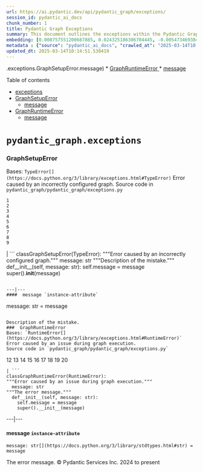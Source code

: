 ```yaml
---
url: https://ai.pydantic.dev/api/pydantic_graph/exceptions/
session_id: pydantic_ai_docs
chunk_number: 1
title: Pydantic Graph Exceptions
summary: This document outlines the exceptions within the Pydantic Graph API, specifically detailing `GraphSetupError` and `GraphRuntimeError`, including links to their messages.
embedding: [0.008757551200687885, 0.024325186386704445, -0.0054734693840146065, -0.03415928781032562, 0.04669081047177315, 0.009477267041802406, -0.022559160366654396, -0.015422482043504715, -0.024385666474699974, -0.0295385904610157, 0.009955061599612236, -0.042481377720832825, 0.02231724001467228, -0.03945736214518547, 0.023744575679302216, 0.01593051664531231, -0.014333836734294891, 0.020587502047419548, -0.001397851505316794, 0.04809395223855972, 0.04291683807969093, -0.002652062103152275, 0.006634691264480352, 0.04252976179122925, 0.014696718193590641, 0.03379640355706215, 0.043086182326078415, 0.038755789399147034, 0.0025522697251290083, 0.02639361284673214, -0.010535672307014465, -0.019535144791007042, -0.04030408710241318, -0.034328632056713104, 0.030482083559036255, -0.01528942584991455, -0.0013456871965900064, -0.018216673284769058, 0.021240688860416412, 0.006296001840382814, 0.044561903923749924, -0.014938639476895332, -0.005485565401613712, 0.02335750125348568, -0.04611019790172577, -0.004799113608896732, 0.012313793413341045, 0.032102957367897034, 0.020914096385240555, -0.0038193324580788612, -0.05883525684475899, 0.01387418620288372, -0.0029438796918839216, -0.02277689054608345, -0.05177115648984909, -0.018627939745783806, -0.051964692771434784, 0.04773107171058655, 0.015906324610114098, -0.017454620450735092, 0.061931852251291275, 0.0027987270150333643, -0.026732303202152252, 0.012531522661447525, -0.008037835359573364, 0.029393436387181282, -0.0210108645260334, 0.007342311087995768, -0.029320860281586647, 0.039989590644836426, 0.03273195028305054, 0.01928112655878067, -0.028522521257400513, -0.04913421347737312, 0.021664051339030266, -0.03176426514983177, -0.007499560248106718, 0.091930091381073, 0.022014837712049484, -0.05960940569639206, 0.03609465807676315, -0.016414359211921692, -0.013160518370568752, 0.023030906915664673, 0.004037061706185341, -0.027772564440965652, -0.04877133294939995, -0.004454375710338354, -0.01714012399315834, -0.05825464800000191, -0.009555891156196594, -0.0292240921407938, -0.00017548743926454335, 0.026224268600344658, 0.07755997031927109, -0.02728872187435627, 0.030046625062823296, 0.006035936065018177, 0.011037658900022507, -0.02982889488339424, 0.026200076565146446, -0.04465867206454277, -0.037449415773153305, 0.014648334123194218, 0.003640915500000119, -0.02196645364165306, -0.022825274616479874, 0.01467252615839243, -0.005140827503055334, -0.025837194174528122, -0.0619802363216877, -0.009235345758497715, 0.0017509054159745574, 0.021470515057444572, -0.0420217290520668, -0.022280951961874962, -0.0424329936504364, -0.004457399714738131, 0.03024016134440899, 0.017998944967985153, -0.005352508742362261, -0.01387418620288372, 0.03754618391394615, 0.0014742078492417932, 0.01676514558494091, 0.035514045506715775, 0.010856217704713345, -0.01076549757272005, -0.041150812059640884, -0.012991173192858696, 0.007493512239307165, -0.004901930224150419, 0.0038223564624786377, -0.02716776169836521, 0.011606174521148205, 0.02830479107797146, -0.058351416140794754, 0.017503006383776665, -0.021397938951849937, -0.029490206390619278, -0.019160166382789612, 0.00032602675491943955, -0.019547240808606148, 0.034062519669532776, 0.030603043735027313, 0.07818896323442459, -0.007251590956002474, 0.00935025792568922, -0.009186960756778717, 0.04538443312048912, 0.015652308240532875, 0.0432555265724659, -0.0157006923109293, -0.032441645860672, -0.007608424872159958, -0.03055465966463089, 0.03457055240869522, 0.043957099318504333, 0.006791940424591303, -0.03887675330042839, -0.009162768721580505, 0.026175884529948235, 0.002590069780126214, 0.047706879675388336, -0.0194504726678133, -0.000691743684001267, -0.0490858294069767, -0.05007770657539368, -0.007160870358347893, -0.06391560286283493, 0.004055205732584, -0.044852208346128464, -0.045142512768507004, 0.0336996354162693, 0.027941908687353134, -0.004536024294793606, -0.05883525684475899, -0.012277505360543728, 0.006737507879734039, -0.03190941736102104, -0.02148261107504368, -0.0011544182198122144, -0.009320017881691456, 0.0019383943872526288, -0.034909240901470184, -0.032562606036663055, 0.04850522056221962, -0.0026702063623815775, 0.02211160585284233, 0.007922922261059284, -0.0257888101041317, -0.006447202526032925, 0.0177812147885561, 0.016934489831328392, 0.008582158014178276, -0.03457055240869522, 0.02396230399608612, -0.00134266319219023, 0.013946762308478355, 0.04794880002737045, -0.01997060328722, 1.817953489080537e-05, 0.03638496249914169, 0.014684622175991535, 0.003235697280615568, -0.06986686587333679, -0.03251422196626663, -0.040715355426073074, -0.030820772051811218, -0.018857764080166817, -0.008721262216567993, -0.06720573455095291, -0.0188214760273695, 0.018228769302368164, 0.03592531383037567, 0.01430964469909668, -0.05515805631875992, 0.004678152967244387, -0.037304263561964035, -0.004938218276947737, -0.0434732548892498, 0.0515776202082634, -0.013390343636274338, -0.004024965688586235, 0.050513166934251785, -0.019813353195786476, 0.046521466225385666, -0.02844994328916073, 0.008080171421170235, 0.06502844393253326, -0.015531347133219242, -0.015325713902711868, -0.013184710405766964, -0.03205456957221031, 0.01772073470056057, -0.02994985692203045, -0.02731291390955448, 0.0021062272135168314, 0.01578536443412304, 0.014043531380593777, 0.028401559218764305, -0.018434403464198112, -0.0175755824893713, 0.03609465807676315, 0.011799710802733898, 0.016874009743332863, 0.028280599042773247, -0.02907893992960453, -0.019898027181625366, 0.03979605436325073, 0.05351299047470093, 0.013801610097289085, 0.020442349836230278, -0.02627265267074108, -0.027772564440965652, -0.016136150807142258, -0.008582158014178276, -0.02373247966170311, -0.027337105944752693, 0.0049563623033463955, 0.026901647448539734, 0.000568893039599061, -0.03853806108236313, 0.00478399358689785, -0.033288370817899704, -0.01467252615839243, 0.020998768508434296, -0.0017977776005864143, -0.04734399542212486, -0.039529938250780106, 0.027796756476163864, 0.021603571251034737, 0.02607911452651024, -0.021893877536058426, -0.033578675240278244, -0.0012443826999515295, -0.025546887889504433, 0.07794704288244247, 0.01052357628941536, -0.019402088597416878, 0.010160693898797035, 0.06667350977659225, 0.02994985692203045, 0.03916705772280693, -0.014950735494494438, 0.030336929485201836, 0.003462498541921377, 0.010656633414328098, 0.006175041198730469, -0.0023269804660230875, 0.027699988335371017, -0.005301100201904774, 0.01841020956635475, 0.03115946240723133, 0.020793134346604347, -0.04274749383330345, 0.04407805949449539, 0.016523225232958794, 0.023599421605467796, -0.01928112655878067, 0.02624846063554287, -0.06086739897727966, -0.05133569985628128, -0.019402088597416878, -0.025861386209726334, 0.032828718423843384, 0.012882309034466743, -0.001815921743400395, 0.033457715064287186, -0.010082069784402847, -0.016813529655337334, -0.02566784992814064, -0.0015740004600957036, 0.013003269210457802, -0.036264002323150635, -0.009253489784896374, 0.06299630552530289, -0.028353175148367882, -0.003377825953066349, -0.028280599042773247, -0.043981291353702545, -0.0715603157877922, 0.04777945578098297, 0.009809908457100391, -0.05133569985628128, 0.004502760246396065, 0.011999296024441719, 0.010299799032509327, 0.015120080672204494, 0.008473292924463749, -0.021893877536058426, -0.03430444002151489, -0.031643304973840714, 0.06275438517332077, 0.033893171697854996, 0.0188214760273695, 0.033433523029088974, 0.08665620535612106, 0.015603923238813877, -0.005113611463457346, -0.003680227790027857, 0.0053131962195038795, -0.016136150807142258, -0.02789352461695671, -0.04625535011291504, -0.03602208197116852, -0.00913252867758274, 0.0268290713429451, 0.022704312577843666, 0.04209430515766144, -0.03694138303399086, 0.0065500191412866116, -0.005171067547053099, 0.02593396231532097, -0.011364252306520939, 0.0008905727881938219, 0.02593396231532097, 0.03183684125542641, 0.00939259398728609, 0.035538237541913986, -0.03563500568270683, -0.007118533831089735, -0.018724707886576653, -0.021579379215836525, -0.0002886045549530536, 0.011606174521148205, 0.01039051916450262, 0.00900552049279213, 0.014938639476895332, 0.0170554518699646, -0.003405042225494981, -0.004203382413834333, 0.0041005657985806465, -0.034497976303100586, 0.004000773187726736, -0.030312737450003624, 0.006217377260327339, 0.033723827451467514, 0.013535496778786182, 0.029151516035199165, 0.012337986379861832, 0.007451175712049007, -0.03735264763236046, -0.007191110402345657, 0.02607911452651024, -0.0007144238334149122, 0.002816871041432023, 0.021518899127840996, -0.007826154120266438, 0.027337105944752693, 0.008945039473474026, 0.011612222529947758, -0.012712963856756687, -0.004578360356390476, -0.004992650821805, 0.020647982135415077, 0.00593916792422533, 0.0189303420484066, 0.07291507720947266, -0.008400716818869114, 0.01873680390417576, -0.0066467877477407455, 0.003646963508799672, 0.041150812059640884, -0.004469495732337236, 0.007039909716695547, 0.05264207348227501, 0.03737683966755867, -0.0018204577500000596, 0.012991173192858696, -0.0022649881429970264, 0.011956959962844849, -0.013160518370568752, -0.04463448002934456, -0.02419213019311428, -0.08438214659690857, 0.007947114296257496, -0.009622419252991676, 0.018168289214372635, 0.003405042225494981, -0.0045995283871889114, -0.04964224994182587, -0.04761011153459549, -0.004780969582498074, -0.03258679807186127, 0.03839290887117386, 0.03072400391101837, -0.10257463157176971, 0.014853967353701591, -0.06391560286283493, 0.024228418245911598, 0.0022906921803951263, 0.01925693452358246, -0.011104186996817589, 0.06415753066539764, -0.0334819070994854, 0.015011216513812542, -0.03258679807186127, 0.00924744177609682, 0.018095713108778, -0.013112134300172329, -0.0038072364404797554, 0.03319160267710686, 0.04819072037935257, -0.007959210313856602, -0.019184358417987823, -0.0172610841691494, -0.00797735434025526, 0.051093775779008865, -0.01980125717818737, 0.02254706434905529, -0.02506304532289505, -0.040110550820827484, -0.053900063037872314, -0.03159492090344429, -0.012047680094838142, 0.04465867206454277, 0.0013524912064895034, 0.011920671910047531, -0.0507550872862339, -0.031667497009038925, 0.03294967859983444, -0.018458595499396324, 0.022788986563682556, -0.01283392496407032, 0.007215302437543869, 0.0019580505322664976, -0.015688596293330193, -0.03636077046394348, 0.009979253634810448, 0.004094517789781094, 0.014406412839889526, 0.055690281093120575, -0.03290129452943802, 0.01189647987484932, 0.007245542947202921, 0.027119377627968788, -0.004790041595697403, 0.037909068167209625, 0.019607720896601677, -0.005842399317771196, 0.027772564440965652, 0.0018128977390006185, 0.007928970269858837, -0.027554836124181747, 0.0024615491274744272, -0.01636597514152527, -0.030603043735027313, -0.014261260628700256, 0.0015997044974938035, -0.0669638141989708, -0.01042076013982296, 0.011533597484230995, -0.012071872130036354, 0.013402439653873444, 0.034618936479091644, -0.059125564992427826, -0.03408671170473099, 0.0031449769157916307, -0.04482801631093025, -0.018023137003183365, -0.04746495932340622, -0.034207671880722046, 0.006014768034219742, 0.000263845402514562, -0.01202348805963993, -0.006181089207530022, -0.008824079297482967, 0.011382397264242172, 0.037594567984342575, -0.01393466629087925, -0.03009500913321972, 0.05104539170861244, 0.01907549425959587, -0.0016753049567341805, 0.03113527037203312, -0.004907978232949972, 0.0036348674912005663, -0.03309483453631401, -0.02410745620727539, 0.0014379196800291538, -0.059415869414806366, -0.016486935317516327, -0.020018987357616425, 0.0026429900899529457, -0.008957135491073132, 0.028062870725989342, 0.007058053743094206, -0.005122683476656675, -0.022305143997073174, -0.00018276397895533592, -0.005189211573451757, -0.008902703411877155, -0.01959562487900257, -0.04698111489415169, 0.002007946837693453, -0.015482963062822819, -0.030651427805423737, -0.01167875062674284, -0.03604627400636673, 0.007027813699096441, 0.02997404895722866, -0.002201483817771077, 0.03278033435344696, -0.0003262157551944256, -0.011352156288921833, 0.020067371428012848, 0.014587854035198689, -0.004478567745536566, 0.04216688126325607, 0.00804993137717247, -0.00404613371938467, 0.007336263079196215, -0.07180224359035492, 0.00874545518308878, -0.021289072930812836, -0.025474311783909798, -0.007439079694449902, -0.0006414694362320006, 0.02830479107797146, -0.023369597271084785, -0.02489370107650757, 0.027772564440965652, 0.027216145768761635, -0.007699145004153252, 0.05960940569639206, -0.007033861707895994, 0.042215265333652496, -0.022825274616479874, -0.011031610891222954, 0.01534990593791008, 0.010705017484724522, -0.0030724003445357084, 0.005742606706917286, -0.0012239705538377166, -0.03483666479587555, 0.007342311087995768, -0.013753225095570087, -0.010451000183820724, 0.005180139560252428, -0.03735264763236046, -0.02171243540942669, -0.002434333087876439, 0.029925664886832237, -0.07581813633441925, 0.0036227714736014605, -0.015470867045223713, 0.03749779984354973, 0.0030451843049377203, -0.050513166934251785, 0.009537747129797935, 0.0066286432556807995, -0.004989626817405224, -0.005875663366168737, 0.037642952054739, -0.017611870542168617, 0.031111078336834908, 0.008582158014178276, -0.04318295046687126, 0.024530818685889244, 0.01349920779466629, -0.010759449563920498, -0.018519075587391853, 0.02046654187142849, 0.02994985692203045, 0.016124054789543152, 0.002301276195794344, 0.012029536068439484, 0.0020457468926906586, 0.014878159388899803, -0.01811990514397621, 0.009955061599612236, 0.009640563279390335, -0.01928112655878067, -0.03631238639354706, 0.019099686294794083, 0.0061296806670725346, 0.012132353149354458, 0.03677203506231308, -0.056416045874357224, 0.012422658503055573, 0.024845317006111145, -0.027845140546560287, -0.03353029116988182, -0.007112485822290182, 0.047972992062568665, -0.0043334150686860085, -0.02951439842581749, -0.01400724332779646, 0.016728857532143593, 0.027337105944752693, 0.011279580183327198, 0.06623805314302444, 0.0069915251806378365, -0.0032810575794428587, 0.01688610576093197, -0.036578498780727386, -0.001726713264361024, 0.009779668413102627, -0.020393965765833855, 0.006495586596429348, 0.03321579471230507, -0.020744750276207924, 0.0013668553438037634, 0.021688243374228477, -0.03483666479587555, 0.008926895447075367, 0.02098667249083519, -0.0106082484126091, 0.015482963062822819, -0.008443052880465984, -0.014466892927885056, 0.04240880161523819, -0.01052357628941536, 0.009701044298708439, -0.0074451277032494545, -0.023575229570269585, 0.002104715211316943, -0.02919990010559559, -0.017418332397937775, -0.03602208197116852, 0.036433346569538116, 0.0105054322630167, -0.0028879353776574135, -0.026466188952326775, 0.020127851516008377, -0.01267667580395937, -0.038030028343200684, 0.002735222689807415, 0.013378247618675232, -0.03795745223760605, 0.03157072886824608, 0.06062547490000725, 0.024530818685889244, -0.02419213019311428, -0.006332289893180132, 0.012858116999268532, -0.04906163737177849, -0.019002918154001236, 0.028812825679779053, -0.027845140546560287, -0.018023137003183365, -0.05535159260034561, 0.04964224994182587, 0.058496568351984024, -0.006429058499634266, 0.02905474789440632, -5.481029438669793e-05, 0.023091387003660202, 0.0193416066467762, 0.03384478762745857, 0.006138752680271864, -0.004472519736737013, -0.024966277182102203, 0.0019157142378389835, -0.028982171788811684, -0.012362178415060043, 0.025692041963338852, 0.018954534083604813, -0.0409814678132534, -0.009434930048882961, 0.019063398241996765, -0.016801433637738228, -0.017611870542168617, -0.0066286432556807995, 0.03798164427280426, 0.004717465024441481, -0.0023632687516510487, 0.04973901808261871, -0.0005518829566426575, -0.033602867275476456, 0.02503885328769684, -0.03851386904716492, 0.020805230364203453, -0.03708653524518013, -0.00625971332192421, 0.0075418963097035885, 0.010529624298214912, -0.006791940424591303, -0.00016102886002045125, 0.006374625954777002, -0.00809226743876934, -0.012846020981669426, 0.0022801081649959087, -0.03319160267710686, -0.030070817098021507, 0.001988290576264262, 0.01963191293179989, -0.025280775502324104, -0.028740249574184418, 0.0004925366374664009, -0.01977706514298916, -0.006852420512586832, 0.009543795138597488, 0.03115946240723133, 0.005914975423365831, -0.005851471330970526, 0.02535335160791874, 0.019523048773407936, 0.014430604875087738, 0.014974928461015224, 0.020454445853829384, 0.012604099698364735, -0.02864348143339157, -0.01797475293278694, 0.008545869961380959, -0.03294967859983444, 0.004402967635542154, 0.010360279120504856, 0.0268290713429451, 0.0037649001460522413, 0.007336263079196215, -0.01720060408115387, -0.025304967537522316, -0.011630366556346416, 0.010596152395009995, -0.009344209916889668, 0.00913252867758274, -0.04262653365731239, -0.012821828946471214, -0.04262653365731239, 0.012942789122462273, -0.04642469808459282, 0.040279895067214966, -0.0004607844748534262, -0.04257814586162567, -0.0010780617594718933, -0.010438904166221619, -0.025256583467125893, -0.0023466364946216345, -0.029006363824009895, -0.006344385910779238, 0.006283905822783709, 0.006314145866781473, 0.02537754364311695, -0.021724531427025795, 0.03428024798631668, -0.01853117160499096, 0.00767495296895504, -0.015736980363726616, -0.010952986776828766, -0.007052005734294653, -0.010136501863598824, 0.010977178812026978, 0.01208396814763546, 0.044102251529693604, -0.009809908457100391, -0.02283737063407898, -0.045481204986572266, 0.001589120482094586, -0.046521466225385666, -0.057770803570747375, 0.025280775502324104, -0.01365645695477724, -0.011194908060133457, -0.01161827053874731, -0.017007067799568176, -0.06957656145095825, 0.009979253634810448, 0.01046309620141983, 0.005074298940598965, 0.0470053069293499, -0.004874714184552431, -0.0007427739910781384, -0.0009313969640061259, 0.031957801431417465, -0.05631927773356438, -0.03423186391592026, -0.022039029747247696, -0.0085277259349823, -0.019559336826205254, 0.014974928461015224, -0.011702942661941051, -0.0004887566319666803, -0.01078364159911871, 0.0011332500725984573, -0.00799549836665392, 0.011104186996817589, 0.013704841025173664, 0.0021924118045717478, 0.03338513895869255, 0.030070817098021507, 0.0028017510194331408, 0.0005741850472986698, -0.021748723462224007, 0.028522521257400513, 0.04199753701686859, 0.007360455580055714, -0.026151692494750023, -0.012017440050840378, 0.017527198418974876, -0.016378071159124374, 0.009023664519190788, 0.025111429393291473, 0.034764088690280914, -0.016111958771944046, -0.03217553347349167, 0.00048119656275957823, -0.04378775507211685, 0.02456710673868656, 0.006060128565877676, 0.00467512896284461, 0.011382397264242172, -0.026756495237350464, 5.103027433506213e-05, -0.0170554518699646, 0.00919300876557827, -0.04523928090929985, 0.026054922491312027, -0.016027284786105156, -0.015023312531411648, 0.07306022942066193, 0.05249692127108574, -0.05215822905302048, -0.034473784267902374, 0.011860191822052002, 0.007856394164264202, 0.004563240334391594, 0.0007008157554082572, 0.02185758948326111, -0.0024902774021029472, 0.009144624695181847, -0.021470515057444572, -0.014224971644580364, -0.051384083926677704, -0.009749428369104862, 0.006187137216329575, 0.0035078588407486677, -0.00809226743876934, -0.013390343636274338, -0.03469151258468628, -0.03454636037349701, 0.013741129077970982, 0.03101431019604206, -0.0050531309098005295, -0.010819929651916027, -0.0020034105982631445, -0.014031435362994671, -0.002534125465899706, 0.012090017087757587, 0.03839290887117386, -0.00399774918332696, 0.0059331199154257774, 0.021349554881453514, -0.010287703014910221, -0.002452477114275098, 0.006241569295525551, 0.002131931483745575, -0.01691029779613018, -0.007402791641652584, -0.019305318593978882, -0.011358204297721386, -0.006810084450989962, 0.0065500191412866116, -0.028208022937178612, 0.007578184362500906, -0.035247933119535446, -0.0044634477235376835, 0.0351511649787426, -0.012150497175753117, 0.014140299521386623, -0.011364252306520939, 0.05694827064871788, 0.02298252284526825, 0.006441154517233372, -0.02240191213786602, 0.024966277182102203, 0.005174091551452875, -0.015797460451722145, -0.0035622911527752876, 0.010904602706432343, -0.03038531355559826, -0.001493863994255662, 0.034207671880722046, -0.02165195532143116, -0.03691719099879265, -0.018144097179174423, -0.011279580183327198, 0.017236892133951187, -0.005443228874355555, 0.05060993507504463, 0.015616019256412983, 0.04565054923295975, 0.022244662046432495, 0.0069189490750432014, 0.0034897145815193653, 0.016486935317516327, 0.027216145768761635, 0.017938463017344475, -0.026006538420915604, 0.05002932250499725, -0.006380673963576555, -0.0015135201392695308, -0.0018733780598267913, -0.012628291733562946, -0.00320848124101758, -0.026224268600344658, -0.020224619656801224, -0.012235169298946857, 0.026901647448539734, -0.019789161160588264, 0.002540173474699259, 0.0014961319975554943, -0.004774921573698521, 0.003985653165727854, 0.013087942264974117, -0.03444959223270416, 0.010989274829626083, -0.015023312531411648, 0.003695347812026739, 0.028837017714977264, -0.010735257528722286, 0.0268290713429451, 0.02321234904229641, -0.0043273670598864555, -0.018228769302368164, 0.0005711610428988934, -0.015495059080421925, -0.011394493281841278, -0.020684270188212395, 0.006598403211683035, 0.006045008543878794, -0.007880586199462414, -0.01691029779613018, -0.020647982135415077, 0.020647982135415077, 0.013475015759468079, -0.011237244121730328, 0.015253137797117233, 0.010057877749204636, 0.03278033435344696, -6.563060014741495e-05, 0.05869010463356972, 0.000767722085583955, 0.002673230366781354, -0.05462582781910896, 0.027046801522374153, -0.011267484165728092, -0.03899771347641945, 0.035538237541913986, 0.07581813633441925, 0.01847069151699543, -0.01593051664531231, 0.0424329936504364, 0.002791167004033923, -0.04734399542212486, 0.03258679807186127, 0.00857006199657917, 0.03698976710438728, 0.013063750229775906, 0.013765322044491768, -0.0004785505589097738, 0.006126656662672758, 0.008902703411877155, 0.006423010490834713, 0.006247617304325104, 0.015313617885112762, -0.03115946240723133, -0.002859207335859537, 0.0066467877477407455, -0.022184181958436966, 0.01341453567147255, 0.018918246030807495, -0.008007594384253025, 0.03546566143631935, -0.030046625062823296, 0.0278693325817585, -0.0021893878001719713, 0.04964224994182587, 0.02627265267074108, 0.0026565981097519398, -0.046182774007320404, 0.06125447154045105, 0.01593051664531231, -0.04490059241652489, 0.016257110983133316, 0.008757551200687885, -0.029466014355421066, -0.019123878329992294, 0.037449415773153305, 0.017672350630164146, -0.0172610841691494, 0.022268855944275856, -0.03648173063993454, 0.03505439683794975, 0.03125623241066933, -0.028353175148367882, 0.025837194174528122, 0.006586307194083929, -0.03679622709751129, -0.046642426401376724, 0.016898201778531075, -0.008564013987779617, 0.03948155418038368, -0.0210108645260334, -0.0013245190493762493, 0.005289004184305668, 0.013837898150086403, -0.005137803498655558, 0.0017055451171472669, -0.007203206419944763, -0.002720102434977889, -0.012858116999268532, 0.055545128881931305, 0.039844438433647156, 0.012313793413341045, 0.011866239830851555, 0.012737155891954899, 0.02055121399462223, -0.01415239553898573, -0.013233094476163387, -0.00651977863162756, 0.005431132856756449, 0.02298252284526825, 0.014587854035198689, -0.013704841025173664, -0.0038828367833048105, 0.0151321766898036, 0.04690853878855705, 0.03590112179517746, 0.013765322044491768, -0.004696296993643045, 0.0034655225463211536, -0.0016314567765221, -0.0026550861075520515, -0.0046902489848434925, 0.012821828946471214, -0.04511832073330879, 0.018712611868977547, -0.03882836923003197, -0.019498856738209724, -0.0010606736177578568, -0.02393811196088791, -0.03099011816084385, -0.030627235770225525, -0.03043369948863983, -0.010076021775603294, -0.022801082581281662, -0.00835233274847269, -0.010438904166221619, 0.003241745289415121, 0.0035139068495482206, -0.001809873734600842, 0.01670466549694538, -0.06386721879243851, -0.04342487081885338, 0.034618936479091644, 0.018954534083604813, 0.02907893992960453, -0.009168816730380058, -0.05506128817796707, 0.015736980363726616, 0.0015921444864943624, 0.005161995533853769, 0.025401735678315163, 0.003949365112930536, 0.007408839650452137, 0.01098322682082653, -0.026296844705939293, -0.008164843544363976, 0.01697077788412571, -0.007384647615253925, 0.009356305934488773, -0.009834100492298603, -0.023744575679302216, -0.01942628063261509, 0.02564365789294243, -0.02003108337521553, 0.013753225095570087, -0.0022468441165983677, 0.02188178151845932, 0.0025174934417009354, 0.032973870635032654, -0.023309117183089256, 0.018059425055980682, -0.017152220010757446, 0.02275269851088524, -0.010959034785628319, 0.006664931774139404, 0.00035607791505753994, -0.018809380009770393, 0.029175708070397377, 0.01959562487900257, -0.024869509041309357, -0.04052181541919708, 0.010172790847718716, 0.009682899340987206, 0.0037528041284531355, 0.0004358363221399486, 0.02323654107749462, 0.03287710249423981, -0.03215134143829346, 0.013063750229775906, -0.05254530534148216, 0.02130117081105709, -0.008818031288683414, -0.007318119052797556, -0.012029536068439484, 0.011013466864824295, -0.002482717391103506, 0.009912724606692791, 0.006973381154239178, -0.011902527883648872, 0.0039372690953314304, -0.00799549836665392, -0.009332113899290562, 0.03444959223270416, 0.0730118453502655, 0.017611870542168617, -0.020079467445611954, 0.061641544103622437, -0.002816871041432023, 0.013983050361275673, -0.010620344430208206, 0.01297907717525959, 0.0027246386744081974, -0.02535335160791874, 0.014321740716695786, -0.006749603897333145, 0.011207004077732563, -0.008110411465168, -0.010354231111705303, 0.022039029747247696, 0.008811983279883862, -0.01387418620288372, 0.015821652486920357, -0.009519603103399277, -0.00028973855660296977, 0.026441996917128563, 0.0066286432556807995, -0.01046309620141983, 0.008285804651677608, -0.0268290713429451, 0.019873835146427155, -0.01734575629234314, 0.025450119748711586, 0.009834100492298603, -0.008019691333174706, -0.018349729478359222, 0.030675619840621948, 0.00021867416216991842, -0.028256407007575035, 0.01519265677779913, -0.04557797312736511, -0.0355624295771122, -0.0015755124622955918, 0.01556763518601656, 0.006350433919578791, 0.01283392496407032, 0.005491613410413265, -0.01601518876850605, -0.0009155208826996386, 0.010838073678314686, 0.03904609754681587, -0.013100038282573223, 0.01365645695477724, -0.01714012399315834, 0.01616034284234047, -0.01720060408115387, -0.0314013846218586, -0.02445824258029461, -0.004179190378636122, 0.003268961561843753, 0.01074130553752184, 0.05119054391980171, 0.008618446066975594, 0.020103659480810165, -0.04717465117573738, 0.023163963109254837, 0.03747360780835152, 0.011061850935220718, -0.013462919741868973, -0.017648158594965935, 0.002379900775849819, -0.018216673284769058, 0.005884735379368067, 0.007287879008799791, -0.029466014355421066, -0.0025099334307014942, -0.01963191293179989, 0.02653876505792141, 0.0008951087947934866, -0.004511832259595394, -0.04964224994182587, -0.03159492090344429, 0.026732303202152252, 0.014696718193590641, 0.007614472880959511, -0.044126443564891815, -0.010475192219018936, 0.03425605595111847, -0.04911002144217491, -0.012930693104863167, 0.01870051585137844, -0.021289072930812836, -0.0059089274145662785, -0.0050470829010009766, 0.06652835756540298, 0.013680648989975452, 0.001959562534466386, 0.01072316151112318, -0.016136150807142258, 0.024506626650691032, 0.01751510240137577, 0.02196645364165306, 0.014055627398192883, 0.014164491556584835, 0.00900552049279213, 0.03698976710438728, -0.03157072886824608, 0.04538443312048912, 0.026756495237350464, -0.0010871337726712227, 0.02304300293326378, -0.0135717848315835, -0.03391736373305321, 0.018083617091178894, 0.025909770280122757, 0.011176764033734798, -0.04165884852409363, -0.0278693325817585, 0.010952986776828766, 0.028570905327796936, -0.03454636037349701, -0.028716057538986206, 0.0028758393600583076, -0.03200618550181389, 0.06328660994768143, -0.021494707092642784, -0.012186785228550434, -0.006320193875581026, 0.018373921513557434, 0.025571079924702644, 0.04630373418331146, 0.0011256900615990162, -0.003501810831949115, 0.012235169298946857, -0.009459123015403748, 0.023780863732099533, 0.0032447692938148975, -0.019208550453186035, -0.005875663366168737, 0.026321036741137505, 0.008485388942062855, 0.03471570461988449, -0.039070289582014084, -0.008781743235886097, -0.0022665001451969147, 0.04661823436617851, -0.022099509835243225, -0.002584021771326661, 0.011116283014416695, -0.010215126909315586, 0.016837721690535545, -0.015035408549010754, -0.0028894473798573017, 0.009078096598386765, -0.0522066168487072, -0.013426631689071655, 0.007148774340748787, 0.04998093843460083, -0.012688771821558475, -0.024821124970912933, -0.0009722211980260909, -0.016644185408949852, -0.01267667580395937, -0.02876444160938263, -0.016922393813729286, 0.017442524433135986, -0.004091493785381317, -0.018168289214372635, -0.003810260444879532, 0.042070113122463226, 0.016462743282318115, -0.003535074880346656, -0.02034558169543743, 0.000353053881553933, 0.006543971132487059, -0.031086886301636696, 0.007336263079196215, 0.03573177382349968, 0.038344524800777435, -0.012120257131755352, 0.00799549836665392, 0.014515277929604053, 0.027337105944752693, -0.0028743273578584194, -0.04402967542409897, -0.018579555675387383, 0.025329159572720528, -0.008896655403077602, -0.01030584704130888, 0.0056367660872638226, 0.0047235130332410336, -0.030215969309210777, 0.011231196112930775, -0.05201307684183121, -0.017817502841353416, -0.006961285136640072, -0.0013887793757021427, -0.010952986776828766, -0.033893171697854996, 0.004738633520901203, 0.0003660949587356299, -0.003380850190296769, -0.0021803155541419983, 0.021809205412864685, -0.0096708033233881, -0.04504574462771416, 0.011926719918847084, -0.01763606257736683, -0.026804879307746887, 0.004227574449032545, -0.03333675488829613, -0.012954885140061378, -0.0031086886301636696, -0.04069116339087486, -0.00878779124468565, -0.008249515667557716, 0.0029862159863114357, 0.006111536640673876, 0.019063398241996765, -0.0069854771718382835, 0.011079994961619377, -0.0069129010662436485, 0.03503020480275154, -0.02442195452749729, -0.023405885323882103, -0.005406940821558237, -0.004040085710585117, -0.006670979782938957, 0.007366503588855267, -0.021615667268633842, -0.01907549425959587, 0.03466732054948807, -0.04400548338890076, 0.0039644851349294186, -0.0029559757094830275, 0.009731284342706203, 0.009156720712780952, -0.002077499171718955, 0.010499384254217148, -0.028062870725989342, -0.030820772051811218, -0.0003056146379094571, 0.029006363824009895, -0.011485213413834572, 0.022958330810070038, 0.03415928781032562, -0.014902351424098015, -0.0030451843049377203, -0.006973381154239178, -0.018688419833779335, 0.009059952571988106, 0.008691022172570229, -0.0170554518699646, 0.01911178231239319, 0.005434156861156225, 0.01040866319090128, -0.02026090770959854, -0.02832898311316967, -0.01198115199804306, -0.022389816120266914, -0.011811806820333004, -0.006011744029819965, 0.002472133142873645, 0.01599099673330784, -0.01176342274993658, 0.026030730456113815, -0.004354583099484444, -0.023369597271084785, -0.0033354898914694786, 0.009737332351505756, -0.017611870542168617, -0.024869509041309357, -0.04993255436420441, -0.0028743273578584194, -0.003308273619040847, -6.879636930534616e-05, -0.016438551247119904, 0.03382059559226036, -0.012350082397460938, 0.008842223323881626, -0.010904602706432343, -0.006967333145439625, -0.004221526440232992, -0.006447202526032925, 0.005222476087510586, -0.012555714696645737, -0.021905973553657532, -0.015301521867513657, -0.001137030078098178, 0.011557789519429207, -0.003625795478001237, 0.043086182326078415, 0.0020533069036900997, -0.026877455413341522, 0.03749779984354973, 0.007904778234660625, 0.021918069571256638, -0.02965955063700676, 0.0043908716179430485, 0.043521638959646225, -0.01167875062674284, 0.001569464337080717, 0.014212875626981258, -0.011394493281841278, -0.007420935668051243, -0.01645064726471901, 0.050658319145441055, -0.03355448320508003, -0.030191777274012566, -0.021337458863854408, 0.01161827053874731, -0.007971306331455708, 0.006701219826936722, 0.02260754443705082, 0.0033475859090685844, -0.002762438729405403, 0.001013801433146, -0.0006286173593252897, 0.041465308517217636, 0.016087766736745834, 0.015337809920310974, -0.004977530799806118, 0.008557965978980064, -0.0193416066467762, 0.028667673468589783, -0.0135717848315835, 0.012821828946471214, -0.01584584452211857, 0.035659197717905045, 0.012422658503055573, -0.05070670321583748, -0.013535496778786182, 0.02200274169445038, -0.005295052193105221, 0.0105054322630167, -0.013390343636274338, 0.015144272707402706, -0.012906501069664955, 0.0008724286453798413, -0.005917999427765608, 0.008303948678076267, 0.021833397448062897, 0.014660430140793324, 0.01963191293179989, -0.024845317006111145, 0.0032810575794428587, 0.002562853740528226, -0.011442877352237701, 0.029611166566610336, 0.011509405449032784, 0.027385490015149117, 0.004998698830604553, 0.019402088597416878, -0.015906324610114098, -0.005536973476409912, -0.00785034615546465, 0.002133443485945463, -0.015470867045223713, 0.039094481617212296, 0.002993775997310877, -0.029756318777799606, -0.0001976950588868931, 0.0059089274145662785, 0.030215969309210777, 0.0009986812947317958, -3.477618520264514e-05, -0.01254361867904663, -0.01587003655731678, -0.015011216513812542, 0.014890255406498909, 0.046642426401376724, -0.023913919925689697, 0.0014447236899286509, -0.009822004474699497, 0.02269221656024456, -0.0196561049669981, -0.017321564257144928, -0.0033959702122956514, -0.006489538587629795, -0.04105404391884804, 0.004218502435833216, -0.023284925147891045, 0.0326593741774559, -0.03340933099389076, 0.005824255291372538, -0.04119919613003731, -0.0015543443150818348, -0.025329159572720528, -0.00030240160413086414, 0.004602552391588688, 0.005116635467857122, 0.006302049849182367, -0.014466892927885056]
metadata : {"source": "pydantic_ai_docs", "crawled_at": "2025-03-14T10:14:51.528864", "url_path": "/api/pydantic_graph/exceptions/", "chunk_size": 2286}
updated_dt: 2025-03-14T10:14:51.530419
---
```

.exceptions.GraphSetupError.message)
      * [ GraphRuntimeError  ](https://ai.pydantic.dev/api/pydantic_graph/exceptions/#pydantic_graph.exceptions.GraphRuntimeError)
        * [ message  ](https://ai.pydantic.dev/api/pydantic_graph/exceptions/#pydantic_graph.exceptions.GraphRuntimeError.message)


Table of contents 
  * [ exceptions  ](https://ai.pydantic.dev/api/pydantic_graph/exceptions/#pydantic_graph.exceptions)
  * [ GraphSetupError  ](https://ai.pydantic.dev/api/pydantic_graph/exceptions/#pydantic_graph.exceptions.GraphSetupError)
    * [ message  ](https://ai.pydantic.dev/api/pydantic_graph/exceptions/#pydantic_graph.exceptions.GraphSetupError.message)
  * [ GraphRuntimeError  ](https://ai.pydantic.dev/api/pydantic_graph/exceptions/#pydantic_graph.exceptions.GraphRuntimeError)
    * [ message  ](https://ai.pydantic.dev/api/pydantic_graph/exceptions/#pydantic_graph.exceptions.GraphRuntimeError.message)


# `pydantic_graph.exceptions`
###  GraphSetupError
Bases: `TypeError[](https://docs.python.org/3/library/exceptions.html#TypeError)`
Error caused by an incorrectly configured graph.
Source code in `pydantic_graph/pydantic_graph/exceptions.py`
```
1
2
3
4
5
6
7
8
9
```
| ```
classGraphSetupError(TypeError):
"""Error caused by an incorrectly configured graph."""
  message: str
"""Description of the mistake."""
  def__init__(self, message: str):
    self.message = message
    super().__init__(message)

```
  
---|---  
####  message `instance-attribute`
```
message: str[](https://docs.python.org/3/library/stdtypes.html#str) = message

```

Description of the mistake.
###  GraphRuntimeError
Bases: `RuntimeError[](https://docs.python.org/3/library/exceptions.html#RuntimeError)`
Error caused by an issue during graph execution.
Source code in `pydantic_graph/pydantic_graph/exceptions.py`
```
12
13
14
15
16
17
18
19
20
```
| ```
classGraphRuntimeError(RuntimeError):
"""Error caused by an issue during graph execution."""
  message: str
"""The error message."""
  def__init__(self, message: str):
    self.message = message
    super().__init__(message)

```
  
---|---  
####  message `instance-attribute`
```
message: str[](https://docs.python.org/3/library/stdtypes.html#str) = message

```

The error message.
© Pydantic Services Inc. 2024 to present